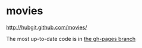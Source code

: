 movies
======

http://hubgit.github.com/movies/

The most up-to-date code is in [the gh-pages branch](https://github.com/hubgit/movies/tree/gh-pages)